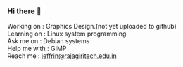 ### Hi there 👋

<!--
**ahiliation/ahiliation** is a ✨ _special_ ✨ repository because its `README.md` (this file) appears on your GitHub profile.

Here are some ideas to get you started:

- 🔭 I’m currently working on ...
- 🌱 I’m currently learning ...
- 👯 I’m looking to collaborate on ...
- 🤔 I’m looking for help with ...
- 💬 Ask me about ...
- 📫 How to reach me: ...
- 😄 Pronouns: ...
- ⚡ Fun fact: ...
-->

 Working on :     Graphics Design.(not yet uploaded to github) <br>
 Learning on :    Linux system programming <br>
 Ask me on :      Debian systems <br>
 Help me with :   GIMP <br>
 Reach me :       jeffrin@rajagiritech.edu.in
 
 
 

